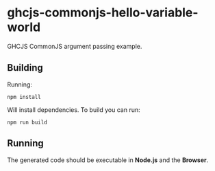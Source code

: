 # ghcjs-commonjs-hello-variable-world
GHCJS CommonJS argument passing example.

## Building
Running:
```
npm install
```
Will install dependencies. To build you can run:
```
npm run build
```

## Running
The generated code should be executable in **Node.js** and the **Browser**.
